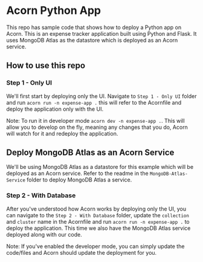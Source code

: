# Acorn Python App

This repo has sample code that shows how to deploy a Python app on Acorn. This is an expense tracker application built using Python and Flask. It uses MongoDB Atlas  as the datastore which is deployed as an Acorn service.

## How to use this repo

### Step 1 - Only UI

We'll first start by deploying only the UI. Navigate to `Step 1 - Only UI` folder and run `acorn run -n expense-app .` this will refer to the Acornfile and deploy the application only with the UI.

Note: To run it in developer mode `acorn dev -n expense-app .`. This will allow you to develop on the fly, meaning any changes that you do, Acorn will watch for it and redeploy the application.

## Deploy MongoDB Atlas as an Acorn Service

We'll be using MongoDB Atlas as a datastore for this example which will be deployed as an Acorn service. Refer to the readme in the `MongoDB-Atlas-Service` folder to deploy MongoDB Atlas a service.

### Step 2 - With Database

After you've understood how Acorn works by deploying only the UI, you can navigate to the `Step 2 - With Database` folder, update the `collection` and `cluster` name in the Acornfile and run `acorn run -n expense-app .` to deploy the application. This time we also have the MongoDB Atlas service deployed along with our code.

Note: If you've enabled the developer mode, you can simply update the code/files and Acorn should update the deployment for you.
